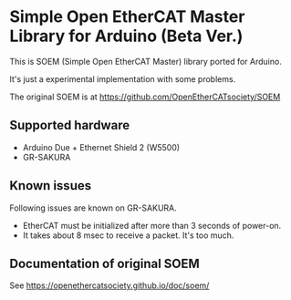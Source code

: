 # Simple Open EtherCAT Master Library for Arduino (Beta Ver.)

This is SOEM (Simple Open EtherCAT Master) library ported for Arduino.

It's just a experimental implementation with some problems.

The original SOEM is at https://github.com/OpenEtherCATsociety/SOEM

## Supported hardware

* Arduino Due + Ethernet Shield 2 (W5500)
* GR-SAKURA

## Known issues

Following issues are known on GR-SAKURA.

- EtherCAT must be initialized after more than 3 seconds of power-on.
- It takes about 8 msec to receive a packet. It's too much.

## Documentation of original SOEM
See https://openethercatsociety.github.io/doc/soem/
